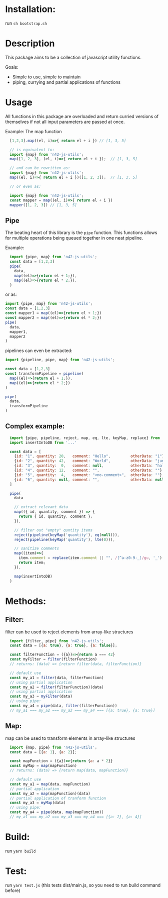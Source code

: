 # Installation:

run `sh bootstrap.sh`

# Description
This package aims to be a collection of javascript utility functions.

Goals:
- Simple to use, simple to maintain
- piping, currying and partial applications of functions


# Usage

All functions in this package are overloaded and return curried versions of
themselves if not all input parameters are passed at once.

Example:
The map function
```js
  [1,2,3].map((el, i)=>{ return el + i }) // [1, 3, 5]

  // is equivalent to:
  import {map} from 'n42-js-utils';
  map([1, 2, 3], (el, i)=>{ return el + i });  // [1, 3, 5]

  // and can be rewritten as:
  import {map} from 'n42-js-utils';
  map((el, i)=>{ return el + i })([1, 2, 3]);  // [1, 3, 5]

  // or even as:

  import {map} from 'n42-js-utils';
  const mapper = map((el, i)=>{ return el + i })
  mapper([1, 2, 3]) // [1, 3, 5]
```

## Pipe
The beating heart of this library is the `pipe` function. This functions allows
for multiple operations being queued together in one neat pipeline.

Example:
```js
  import {pipe, map} from 'n42-js-utils';
  const data = [1,2,3]
  pipe(
    data,
    map((el)=>{return el + 1;}),
    map((el)=>{return el * 2;}),
  )
```

or as:
```js
import {pipe, map} from 'n42-js-utils';
const data = [1,2,3]
const mapper1 = map((el)=>{return el + 1;})
const mapper2 = map((el)=>{return el * 2;})
pipe(
  data,
  mapper1,
  mapper2
)
```

pipelines can even be extracted:
```js
import {pipeline, pipe, map} from 'n42-js-utils';

const data = [1,2,3]
const transformPipeline = pipeline(
  map((el)=>{return el + 1;}),
  map((el)=>{return el * 2;})
)

pipe(
  data,
  transformPipeline
)
```

## Complex example:

```js
  import {pipe, pipeline, reject, map, eq, lte, keyMap, replace} from 'n42-js-utils'
  import insertIntoDB from '...'

  const data = [
    {id: "1", quantity: 20,   comment: "Hello",         otherData: "1"},
    {id: "2", quantity: 42,   comment: "World",         otherData: "junk"},
    {id: "3", quantity:  0,   comment: null,            otherData: "hallo"},
    {id: "4", quantity: 12,   comment: "",              otherData: ""},
    {id: "5", quantity:  4,   comment: "<no-comment>",  otherData: ""},
    {id: "6", quantity: null, comment: "",              otherData: null},
  ]

  pipe(
    data

    // extract relevant data
    map(({ id, quantity, comment }) => {
      return { id, quantity, comment };
    }),

    // filter out "empty" quntity items
    reject(pipeline(keyMap('quantity'), eq(null))),
    reject(pipeline(keyMap('quantity'), lte(0))),

    // sanitize comments
    map((item)=>{
      item.comment = replace(item.comment || "", /[^a-z0-9-_]/gu, '_')
      return item;
    }),

    map(insertIntoDB)
  )

```


# Methods:

## Filter:
filter can be used to reject elements from array-like structures

```js
  import {filter, pipe} from 'n42-js-utils';
  const data = [{a: true}, {a: true}, {a: false}];

  const filterFunction = ({a})=>{return a === 42}
  const myFilter = filter(filterFunction)
  // returns: (data) => {return filter(data, filterFunction)}

  // default use
  const my_a1 = filter(data, filterFunction)
  // using partial application
  const my_a2 = filter(filterFunction)(data)
  // using partial application
  const my_a3 = myFilter(data)
  // using pipe:
  const my_a4 = pipe(data, filter(filterFunction))
  // my_a1 === my_a2 === my_a3 === my_a4 === [{a: true}, {a: true}]
```

## Map:
map can be used to transform elements in array-like structures

```js
  import {map, pipe} from 'n42-js-utils';
  const data = [{a: 1}, {a: 2}];

  const mapFunction = ({a})=>{return {a: a * 2}}
  const myMap = map(mapFunction)
  // returns: (data) => {return map(data, mapFunction)}

  // default use
  const my_a1 = map(data, mapFunction)
  // partial application
  const my_a2 = map(mapFunction)(data)
  // partial application of tranform function
  const my_a3 = myMap(data)
  // using pipe:
  const my_a4 = pipe(data, map(mapFunction))
  // my_a1 === my_a2 === my_a3 === my_a4 === [{a: 2}, {a: 4}]
```



# Build:

run `yarn build`


# Test:

run `yarn test.js`
(this tests dist/main.js, so you need to run build command before)
